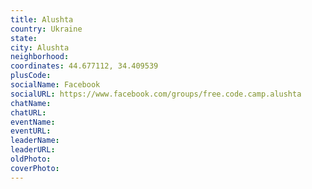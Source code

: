 ```yaml
---
title: Alushta
country: Ukraine
state: 
city: Alushta
neighborhood: 
coordinates: 44.677112, 34.409539
plusCode:
socialName: Facebook
socialURL: https://www.facebook.com/groups/free.code.camp.alushta
chatName:
chatURL:
eventName:
eventURL:
leaderName:
leaderURL:
oldPhoto: 
coverPhoto:
---
```

